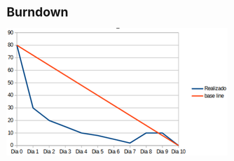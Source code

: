 # Burndown

<div align="center">
    <img src="https://github.com/PIM-TERCEIRO-SEMESTRE/Burndown/blob/main/Image.png" width="1280" />
    <div height="2"></div>
</div>
